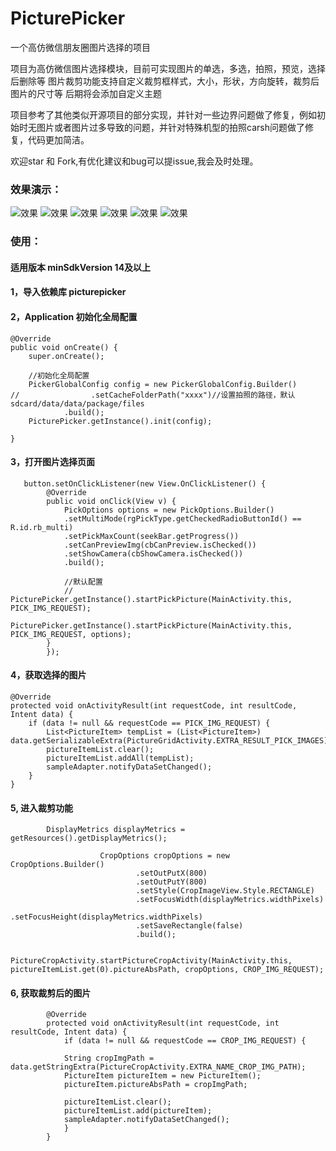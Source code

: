 # PicturePicker
一个高仿微信朋友圈图片选择的项目

项目为高仿微信图片选择模块，目前可实现图片的单选，多选，拍照，预览，选择后删除等
图片裁剪功能支持自定义裁剪框样式，大小，形状，方向旋转，裁剪后图片的尺寸等
后期将会添加自定义主题

项目参考了其他类似开源项目的部分实现，并针对一些边界问题做了修复，例如初始时无图片或者图片过多导致的问题，并针对特殊机型的拍照carsh问题做了修复，代码更加简洁。  

 欢迎star 和 Fork,有优化建议和bug可以提issue,我会及时处理。
 
### 效果演示：
 
 ![效果](https://raw.githubusercontent.com/sundevin/Screenshot/master/picturepicker-img/0.gif)
 ![效果](https://raw.githubusercontent.com/sundevin/Screenshot/master/picturepicker-img/1.png)
 ![效果](https://raw.githubusercontent.com/sundevin/Screenshot/master/picturepicker-img/2.png)
 ![效果](https://raw.githubusercontent.com/sundevin/Screenshot/master/picturepicker-img/3.png)
 ![效果](https://raw.githubusercontent.com/sundevin/Screenshot/master/picturepicker-img/4.png)
 ![效果](https://raw.githubusercontent.com/sundevin/Screenshot/master/picturepicker-img/5.png)

### 使用：

#### 适用版本 minSdkVersion 14及以上

#### 1，导入依赖库 picturepicker
 
#### 2，Application 初始化全局配置
 
    @Override
    public void onCreate() {
        super.onCreate();

        //初始化全局配置
        PickerGlobalConfig config = new PickerGlobalConfig.Builder()
    //                .setCacheFolderPath("xxxx")//设置拍照的路径，默认sdcard/data/data/package/files
                .build();
        PicturePicker.getInstance().init(config);

    }
        
#### 3，打开图片选择页面
       button.setOnClickListener(new View.OnClickListener() {
            @Override
            public void onClick(View v) {
                PickOptions options = new PickOptions.Builder()
                .setMultiMode(rgPickType.getCheckedRadioButtonId() == R.id.rb_multi)
                .setPickMaxCount(seekBar.getProgress())
                .setCanPreviewImg(cbCanPreview.isChecked())
                .setShowCamera(cbShowCamera.isChecked())
                .build();
                
                //默认配置
                // PicturePicker.getInstance().startPickPicture(MainActivity.this, PICK_IMG_REQUEST);
                PicturePicker.getInstance().startPickPicture(MainActivity.this, PICK_IMG_REQUEST, options);
            }
            });   
        

#### 4，获取选择的图片

    @Override
    protected void onActivityResult(int requestCode, int resultCode, Intent data) {
        if (data != null && requestCode == PICK_IMG_REQUEST) {
            List<PictureItem> tempList = (List<PictureItem>) data.getSerializableExtra(PictureGridActivity.EXTRA_RESULT_PICK_IMAGES);
            pictureItemList.clear();
            pictureItemList.addAll(tempList);
            sampleAdapter.notifyDataSetChanged();
        } 
    }

#### 5, 进入裁剪功能

```
        DisplayMetrics displayMetrics = getResources().getDisplayMetrics();

                    CropOptions cropOptions = new CropOptions.Builder()
                            .setOutPutX(800)
                            .setOutPutY(800)
                            .setStyle(CropImageView.Style.RECTANGLE)
                            .setFocusWidth(displayMetrics.widthPixels)
                            .setFocusHeight(displayMetrics.widthPixels)
                            .setSaveRectangle(false)
                            .build();

                    PictureCropActivity.startPictureCropActivity(MainActivity.this, pictureItemList.get(0).pictureAbsPath, cropOptions, CROP_IMG_REQUEST);

```

#### 6, 获取裁剪后的图片

```
        @Override
        protected void onActivityResult(int requestCode, int resultCode, Intent data) {
            if (data != null && requestCode == CROP_IMG_REQUEST) {

            String cropImgPath = data.getStringExtra(PictureCropActivity.EXTRA_NAME_CROP_IMG_PATH);
            PictureItem pictureItem = new PictureItem();
            pictureItem.pictureAbsPath = cropImgPath;

            pictureItemList.clear();
            pictureItemList.add(pictureItem);
            sampleAdapter.notifyDataSetChanged();
            }
        }
```